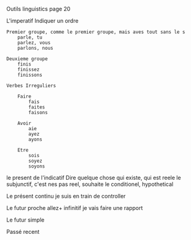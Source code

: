 Outils linguistics page 20


L'imperatif
    Indiquer un ordre

    Premier groupe, comme le premier groupe, mais aves tout sans le s  
        parle, tu
        parlez, vous
        parlons, nous

    Deuxieme groupe
        finis
        finissez
        finissons

    Verbes Irreguliers

        Faire
            fais
            faites
            faisons

        Avoir
            aie
            ayez
            ayons

        Etre
            sois
            soyez
            soyons

le present de l'indicatif
    Dire quelque chose qui existe, qui est reele
        le subjunctif, c'est nes pas reel, souhaite
        le conditionel, hypothetical

Le présent continu
    je suis en train de controller

Le futur proche
    allez+ infinitif
    je vais faire une rapport

Le futur simple

Passé recent